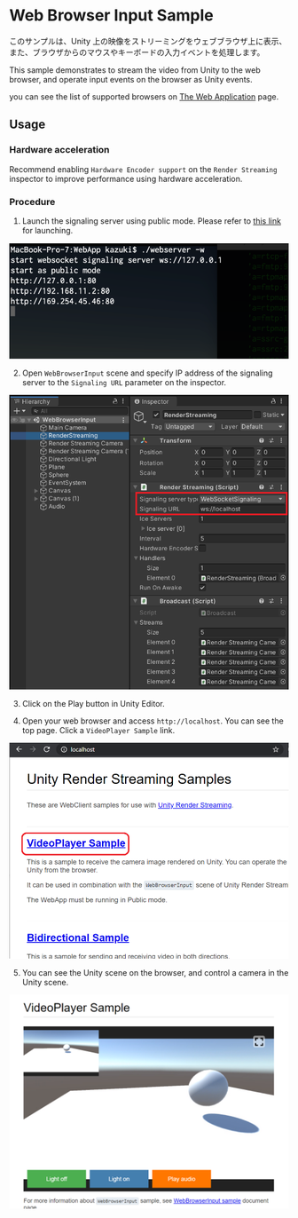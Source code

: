 # Web Browser Input Sample

このサンプルは、Unity 上の映像をストリーミングをウェブブラウザ上に表示、また、ブラウザからのマウスやキーボードの入力イベントを処理します。

This sample demonstrates to stream the video from Unity to the web browser, and operate input events on the browser as Unity events.

you can see the list of supported browsers on [The Web Application](webapp.md) page.

## Usage

### Hardware acceleration 

Recommend enabling `Hardware Encoder support` on the `Render Streaming` inspector to improve performance using hardware acceleration.

### Procedure

1. Launch the signaling server using public mode. Please refer to [this link](webapp.md) for launching.

![Launch web server](images/launch_webserver_public_mode.png)

2. Open `WebBrowserInput` scene and specify IP address of the signaling server to the `Signaling URL` parameter on the inspector.

![Signaling url on inspector](images/webbrowserinput_sample_signaling_url_on_inspector.png)

3. Click on the Play button in Unity Editor.

4. Open your web browser and access `http://localhost`. You can see the top page. Click a `VideoPlayer Sample` link.

![Signaling url on inspector](images/browser_mainpage.png)

5. You can see the Unity scene on the browser, and control a camera in the Unity scene.

![Signaling url on inspector](images/browser_videoplayer.png)
